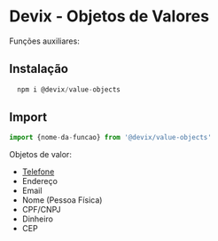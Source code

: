 # Devix - Objetos de Valores

Funções auxiliares:

## Instalação

```js
  npm i @devix/value-objects
```

## Import

```js
import {nome-da-funcao} from '@devix/value-objects'
```

Objetos de valor:

- <a href="./src/telefone/readme.md">Telefone</a>
- Endereço
- Email
- Nome (Pessoa Física)
- CPF/CNPJ
- Dinheiro
- CEP
